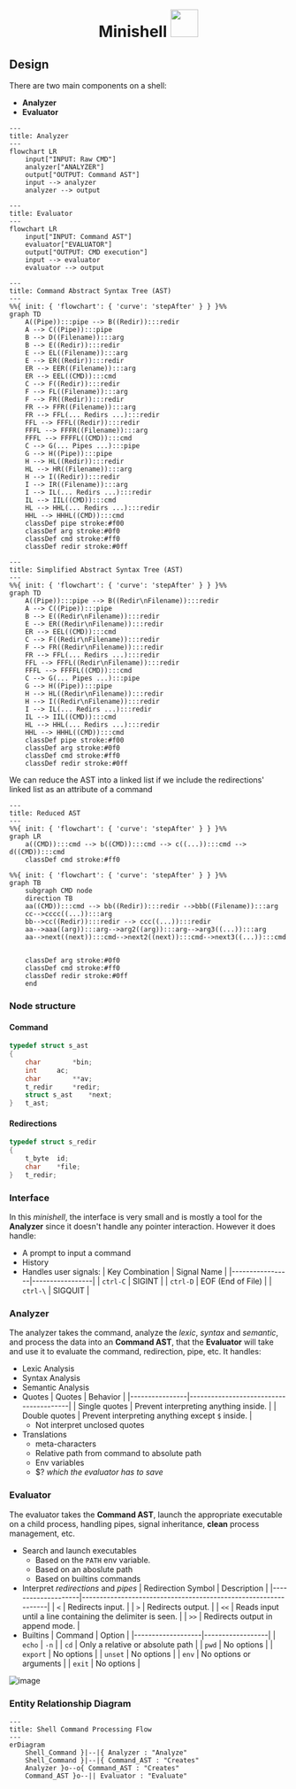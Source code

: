 <h1 align="center">
	Minishell
  <img src = "https://github.com/3lsy/minishell/assets/107457733/ab36bb69-86f6-4a46-ac1e-04b160dc9f9a" width = 50> 
</h1>

## Design
There are two main components on a shell:
- **Analyzer**
- **Evaluator**

```mermaid
---
title: Analyzer
---
flowchart LR
    input["INPUT: Raw CMD"]
    analyzer["ANALYZER"]
    output["OUTPUT: Command AST"]
    input --> analyzer
    analyzer --> output
```

```mermaid
---
title: Evaluator
---
flowchart LR
    input["INPUT: Command AST"]
    evaluator["EVALUATOR"]
    output["OUTPUT: CMD execution"]
    input --> evaluator
    evaluator --> output
```

```mermaid
---
title: Command Abstract Syntax Tree (AST)
---
%%{ init: { 'flowchart': { 'curve': 'stepAfter' } } }%%
graph TD
    A((Pipe)):::pipe --> B((Redir)):::redir
    A --> C((Pipe)):::pipe
    B --> D((Filename)):::arg
    B --> E((Redir)):::redir
    E --> EL((Filename)):::arg
    E --> ER((Redir)):::redir
    ER --> EER((Filename)):::arg
    ER --> EEL((CMD)):::cmd
    C --> F((Redir)):::redir
    F --> FL((Filename)):::arg
    F --> FR((Redir)):::redir
    FR --> FFR((Filename)):::arg
    FR --> FFL(... Redirs ...):::redir
    FFL --> FFFL((Redir)):::redir
    FFFL --> FFFR((Filename)):::arg
    FFFL --> FFFFL((CMD)):::cmd
    C --> G(... Pipes ...):::pipe
    G --> H((Pipe)):::pipe
    H --> HL((Redir)):::redir
    HL --> HR((Filename)):::arg
    H --> I((Redir)):::redir
    I --> IR((Filename)):::arg
    I --> IL(... Redirs ...):::redir
    IL --> IIL((CMD)):::cmd
    HL --> HHL(... Redirs ...):::redir
    HHL --> HHHL((CMD)):::cmd
    classDef pipe stroke:#f00
    classDef arg stroke:#0f0
    classDef cmd stroke:#ff0
    classDef redir stroke:#0ff
```

```mermaid
---
title: Simplified Abstract Syntax Tree (AST)
---
%%{ init: { 'flowchart': { 'curve': 'stepAfter' } } }%%
graph TD
    A((Pipe)):::pipe --> B((Redir\nFilename)):::redir
    A --> C((Pipe)):::pipe
    B --> E((Redir\nFilename)):::redir
    E --> ER((Redir\nFilename)):::redir
    ER --> EEL((CMD)):::cmd
    C --> F((Redir\nFilename)):::redir
    F --> FR((Redir\nFilename)):::redir
    FR --> FFL(... Redirs ...):::redir
    FFL --> FFFL((Redir\nFilename)):::redir
    FFFL --> FFFFL((CMD)):::cmd
    C --> G(... Pipes ...):::pipe
    G --> H((Pipe)):::pipe
    H --> HL((Redir\nFilename)):::redir
    H --> I((Redir\nFilename)):::redir
    I --> IL(... Redirs ...):::redir
    IL --> IIL((CMD)):::cmd
    HL --> HHL(... Redirs ...):::redir
    HHL --> HHHL((CMD)):::cmd
    classDef pipe stroke:#f00
    classDef arg stroke:#0f0
    classDef cmd stroke:#ff0
    classDef redir stroke:#0ff
```
We can reduce the AST into a linked list if we include the redirections' linked list as an attribute of a command

```mermaid
---
title: Reduced AST
---
%%{ init: { 'flowchart': { 'curve': 'stepAfter' } } }%%
graph LR
    a((CMD)):::cmd --> b((CMD)):::cmd --> c((...)):::cmd --> d((CMD)):::cmd
    classDef cmd stroke:#ff0
```

```mermaid
%%{ init: { 'flowchart': { 'curve': 'stepAfter' } } }%%
graph TB
    subgraph CMD node
    direction TB
    aa((CMD)):::cmd --> bb((Redir)):::redir -->bbb((Filename)):::arg
    cc-->cccc((...)):::arg
    bb-->cc((Redir)):::redir --> ccc((...)):::redir
    aa-->aaa((arg)):::arg-->arg2((arg)):::arg-->arg3((...)):::arg
    aa-->next((next)):::cmd-->next2((next)):::cmd-->next3((...)):::cmd

    
    classDef arg stroke:#0f0
    classDef cmd stroke:#ff0
    classDef redir stroke:#0ff
    end
```

### Node structure
#### Command
```c
typedef struct s_ast
{
	char		*bin;
	int		ac;
	char		**av;
	t_redir		*redir;
	struct s_ast	*next;
}	t_ast;
```
#### Redirections
```c
typedef struct s_redir
{
	t_byte	id;
	char	*file;
}	t_redir;
```

### Interface
In this *minishell*, the interface is very small and is mostly a tool for the **Analyzer** since it doesn't handle any pointer interaction.
However it does handle:
- A prompt to input a command
- History
- Handles user signals:
  | Key Combination | Signal Name     |
  |-----------------|-----------------|
  | `ctrl-C`        | SIGINT          |
  | `ctrl-D`        | EOF (End of File) |
  | `ctrl-\`        | SIGQUIT         |


### Analyzer
The analyzer takes the command, analyze the *lexic*, *syntax* and *semantic*, and process the data into an **Command AST**, that the **Evaluator** will take and use it to evaluate the command, redirection, pipe, etc.
It handles:
- Lexic Analysis
- Syntax Analysis
- Semantic Analysis
- Quotes
  | Quotes         | Behavior                               |
  |----------------|----------------------------------------|
  | Single quotes  | Prevent interpreting anything inside.  |
  | Double quotes  | Prevent interpreting anything except `$` inside. |
  - Not interpret unclosed quotes
- Translations
  - meta-characters
  - Relative path from command to absolute path
  - Env variables
  - $? *which the evaluator has to save*

### Evaluator
The evaluator takes the **Command AST**, launch the appropriate executable on a child process, handling pipes, signal inheritance, **clean** process management, etc.
- Search and launch executables
  - Based on the `PATH` env variable.
  - Based on an aboslute path
  - Based on builtins commands
- Interpret *redirections* and *pipes*
  | Redirection Symbol | Description                                                    |
  |--------------------|----------------------------------------------------------------|
  | `<`                | Redirects input.                                               |
  | `>`                | Redirects output.                                              |
  | `<<`               | Reads input until a line containing the delimiter is seen.     |
  | `>>`               | Redirects output in append mode.                               |
- Builtins
  | Command           | Option           |
  |-------------------|------------------|
  | `echo`            | `-n`             |
  | `cd`              | Only a relative or absolute path |
  | `pwd`             | No options        |
  | `export`          | No options        |
  | `unset`           | No options        |
  | `env`             | No options or arguments |
  | `exit`            | No options        |

![image](https://github.com/3lsy/minishell/assets/35022933/d887b83f-54b8-4873-9c82-3ec3d275851e)

### Entity Relationship Diagram

```mermaid
---
title: Shell Command Processing Flow
---
erDiagram
    Shell_Command }|--|{ Analyzer : "Analyze"
    Shell_Command }|--|{ Command_AST : "Creates"
    Analyzer }o--o{ Command_AST : "Creates"
    Command_AST }o--|| Evaluator : "Evaluate"
```

